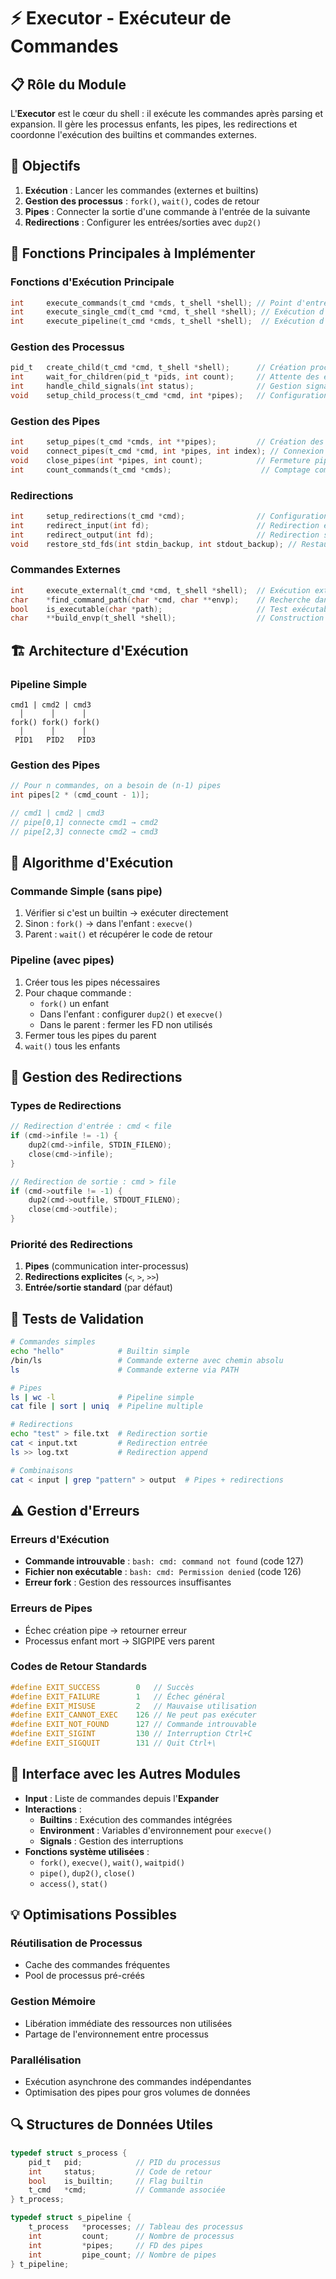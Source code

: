 # ⚡ Executor - Exécuteur de Commandes

## 📋 Rôle du Module

L'**Executor** est le cœur du shell : il exécute les commandes après parsing et expansion. Il gère les processus enfants, les pipes, les redirections et coordonne l'exécution des builtins et commandes externes.

## 🎯 Objectifs

1. **Exécution** : Lancer les commandes (externes et builtins)
2. **Gestion des processus** : `fork()`, `wait()`, codes de retour
3. **Pipes** : Connecter la sortie d'une commande à l'entrée de la suivante
4. **Redirections** : Configurer les entrées/sorties avec `dup2()`

## 🔧 Fonctions Principales à Implémenter

### **Fonctions d'Exécution Principale**

```c
int     execute_commands(t_cmd *cmds, t_shell *shell); // Point d'entrée principal
int     execute_single_cmd(t_cmd *cmd, t_shell *shell); // Exécution d'une commande
int     execute_pipeline(t_cmd *cmds, t_shell *shell);  // Exécution d'un pipeline
```

### **Gestion des Processus**

```c
pid_t   create_child(t_cmd *cmd, t_shell *shell);      // Création processus enfant
int     wait_for_children(pid_t *pids, int count);     // Attente des enfants
int     handle_child_signals(int status);              // Gestion signaux enfants
void    setup_child_process(t_cmd *cmd, int *pipes);   // Configuration enfant
```

### **Gestion des Pipes**

```c
int     setup_pipes(t_cmd *cmds, int **pipes);         // Création des pipes
void    connect_pipes(t_cmd *cmd, int *pipes, int index); // Connexion pipes
void    close_pipes(int *pipes, int count);            // Fermeture pipes
int     count_commands(t_cmd *cmds);                    // Comptage commandes
```

### **Redirections**

```c
int     setup_redirections(t_cmd *cmd);                // Configuration redirections
int     redirect_input(int fd);                        // Redirection entrée
int     redirect_output(int fd);                       // Redirection sortie
void    restore_std_fds(int stdin_backup, int stdout_backup); // Restauration FD
```

### **Commandes Externes**

```c
int     execute_external(t_cmd *cmd, t_shell *shell);  // Exécution externe
char    *find_command_path(char *cmd, char **envp);    // Recherche dans PATH
bool    is_executable(char *path);                     // Test exécutabilité
char    **build_envp(t_shell *shell);                  // Construction environnement
```

## 🏗️ Architecture d'Exécution

### **Pipeline Simple**

```
cmd1 | cmd2 | cmd3
  │      │      │
fork() fork() fork()
  │      │      │
 PID1   PID2   PID3
```

### **Gestion des Pipes**

```c
// Pour n commandes, on a besoin de (n-1) pipes
int pipes[2 * (cmd_count - 1)];

// cmd1 | cmd2 | cmd3
// pipe[0,1] connecte cmd1 → cmd2
// pipe[2,3] connecte cmd2 → cmd3
```

## 📝 Algorithme d'Exécution

### **Commande Simple (sans pipe)**

1. Vérifier si c'est un builtin → exécuter directement
2. Sinon : `fork()` → dans l'enfant : `execve()`
3. Parent : `wait()` et récupérer le code de retour

### **Pipeline (avec pipes)**

1. Créer tous les pipes nécessaires
2. Pour chaque commande :
   - `fork()` un enfant
   - Dans l'enfant : configurer `dup2()` et `execve()`
   - Dans le parent : fermer les FD non utilisés
3. Fermer tous les pipes du parent
4. `wait()` tous les enfants

## 🔄 Gestion des Redirections

### **Types de Redirections**

```c
// Redirection d'entrée : cmd < file
if (cmd->infile != -1) {
    dup2(cmd->infile, STDIN_FILENO);
    close(cmd->infile);
}

// Redirection de sortie : cmd > file
if (cmd->outfile != -1) {
    dup2(cmd->outfile, STDOUT_FILENO);
    close(cmd->outfile);
}
```

### **Priorité des Redirections**

1. **Pipes** (communication inter-processus)
2. **Redirections explicites** (`<`, `>`, `>>`)
3. **Entrée/sortie standard** (par défaut)

## 🧪 Tests de Validation

```bash
# Commandes simples
echo "hello"            # Builtin simple
/bin/ls                 # Commande externe avec chemin absolu
ls                      # Commande externe via PATH

# Pipes
ls | wc -l              # Pipeline simple
cat file | sort | uniq  # Pipeline multiple

# Redirections
echo "test" > file.txt  # Redirection sortie
cat < input.txt         # Redirection entrée
ls >> log.txt           # Redirection append

# Combinaisons
cat < input | grep "pattern" > output  # Pipes + redirections
```

## ⚠️ Gestion d'Erreurs

### **Erreurs d'Exécution**

- **Commande introuvable** : `bash: cmd: command not found` (code 127)
- **Fichier non exécutable** : `bash: cmd: Permission denied` (code 126)
- **Erreur fork** : Gestion des ressources insuffisantes

### **Erreurs de Pipes**

- Échec création pipe → retourner erreur
- Processus enfant mort → SIGPIPE vers parent

### **Codes de Retour Standards**

```c
#define EXIT_SUCCESS        0   // Succès
#define EXIT_FAILURE        1   // Échec général
#define EXIT_MISUSE         2   // Mauvaise utilisation
#define EXIT_CANNOT_EXEC    126 // Ne peut pas exécuter
#define EXIT_NOT_FOUND      127 // Commande introuvable
#define EXIT_SIGINT         130 // Interruption Ctrl+C
#define EXIT_SIGQUIT        131 // Quit Ctrl+\
```

## 🔗 Interface avec les Autres Modules

- **Input** : Liste de commandes depuis l'**Expander**
- **Interactions** :
  - **Builtins** : Exécution des commandes intégrées
  - **Environment** : Variables d'environnement pour `execve()`
  - **Signals** : Gestion des interruptions
- **Fonctions système utilisées** :
  - `fork()`, `execve()`, `wait()`, `waitpid()`
  - `pipe()`, `dup2()`, `close()`
  - `access()`, `stat()`

## 💡 Optimisations Possibles

### **Réutilisation de Processus**

- Cache des commandes fréquentes
- Pool de processus pré-créés

### **Gestion Mémoire**

- Libération immédiate des ressources non utilisées
- Partage de l'environnement entre processus

### **Parallélisation**

- Exécution asynchrone des commandes indépendantes
- Optimisation des pipes pour gros volumes de données

## 🔍 Structures de Données Utiles

```c
typedef struct s_process {
    pid_t   pid;            // PID du processus
    int     status;         // Code de retour
    bool    is_builtin;     // Flag builtin
    t_cmd   *cmd;           // Commande associée
} t_process;

typedef struct s_pipeline {
    t_process   *processes; // Tableau des processus
    int         count;      // Nombre de processus
    int         *pipes;     // FD des pipes
    int         pipe_count; // Nombre de pipes
} t_pipeline;
```
